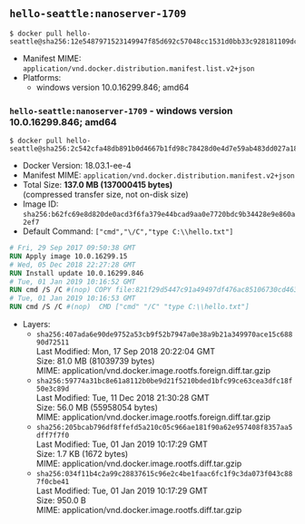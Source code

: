 ## `hello-seattle:nanoserver-1709`

```console
$ docker pull hello-seattle@sha256:12e5487971523149947f85d692c57048cc1531d0bb33c928181109dc937d6e3f
```

-	Manifest MIME: `application/vnd.docker.distribution.manifest.list.v2+json`
-	Platforms:
	-	windows version 10.0.16299.846; amd64

### `hello-seattle:nanoserver-1709` - windows version 10.0.16299.846; amd64

```console
$ docker pull hello-seattle@sha256:2c542cfa48db891b0d4667b1fd98c78428d0e4d7e59ab483dd027a185cf4dbe0
```

-	Docker Version: 18.03.1-ee-4
-	Manifest MIME: `application/vnd.docker.distribution.manifest.v2+json`
-	Total Size: **137.0 MB (137000415 bytes)**  
	(compressed transfer size, not on-disk size)
-	Image ID: `sha256:b62fc69e8d820de0acd3f6fa379e44bcad9aa0e7720bdc9b34428e9e860a2ef7`
-	Default Command: `["cmd","\/C","type C:\\hello.txt"]`

```dockerfile
# Fri, 29 Sep 2017 09:50:38 GMT
RUN Apply image 10.0.16299.15
# Wed, 05 Dec 2018 22:27:28 GMT
RUN Install update 10.0.16299.846
# Tue, 01 Jan 2019 10:16:52 GMT
RUN cmd /S /C #(nop) COPY file:821f29d5447c91a49497df476ac85106730cd4638adb2db9135aa4f4292087b9 in C: 
# Tue, 01 Jan 2019 10:16:53 GMT
RUN cmd /S /C #(nop)  CMD ["cmd" "/C" "type C:\\hello.txt"]
```

-	Layers:
	-	`sha256:407ada6e90de9752a53cb9f52b7947a0e38a9b21a349970ace15c68890d72511`  
		Last Modified: Mon, 17 Sep 2018 20:22:04 GMT  
		Size: 81.0 MB (81039739 bytes)  
		MIME: application/vnd.docker.image.rootfs.foreign.diff.tar.gzip
	-	`sha256:59774a31bc8e61a8112b0be9d21f5210bded1bfc99ce63cea3dfc18f50e3c89d`  
		Last Modified: Tue, 11 Dec 2018 21:30:28 GMT  
		Size: 56.0 MB (55958054 bytes)  
		MIME: application/vnd.docker.image.rootfs.foreign.diff.tar.gzip
	-	`sha256:205bcab796df8ffefd5a210c05c966ae181f90a62e957408f8357aa5dff7f7f0`  
		Last Modified: Tue, 01 Jan 2019 10:17:29 GMT  
		Size: 1.7 KB (1672 bytes)  
		MIME: application/vnd.docker.image.rootfs.diff.tar.gzip
	-	`sha256:034f11b4c2a99c28837615c96e2c4be1faac6fc1f9c3da073f043c887f0cbe41`  
		Last Modified: Tue, 01 Jan 2019 10:17:29 GMT  
		Size: 950.0 B  
		MIME: application/vnd.docker.image.rootfs.diff.tar.gzip

